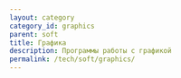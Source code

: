 ```yaml
---
layout: category
category_id: graphics
parent: soft
title: Графика
description: Программы работы с графикой
permalink: /tech/soft/graphics/
---
```


